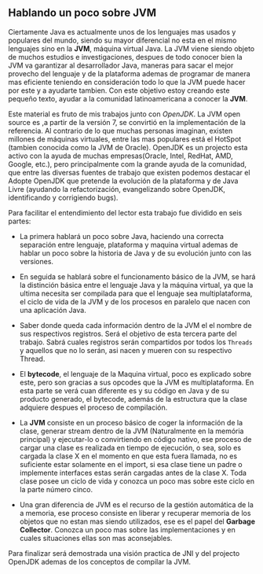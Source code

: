 ## Hablando un poco sobre JVM


Ciertamente Java es actualmente unos de los lenguajes mas usados y populares del mundo, siendo su mayor diferencial no esta en el mismo lenguajes sino en la **JVM**, máquina virtual Java. La JVM viene siendo objeto de muchos estudios e investigaciones, despues de todo conocer bien la JVM va garantizar al desarrollador Java, maneras para sacar el mejor provecho del lenguaje y de la plataforma ademas de programar de manera mas eficiente teniendo en consideración todo lo que la JVM puede hacer por este y a ayudarte tambien. Con este objetivo estoy creando este pequeño texto, ayudar a la comunidad latinoamericana a conocer la  **JVM**.

Este material es fruto de mis trabajos junto con *OpenJDK*. La JVM open source es ,a partir de la versión 7, se convirtió en la implementación de la referencia. Al contrario de lo que muchas personas imaginan, existen millones de máquinas virtuales, entre las mas populares está el HotSpot (tambien conocida como la JVM de Oracle). OpenJDK es un projecto esta activo con la ayuda de muchas empresas(Oracle, Intel, RedHat, AMD, Google, etc.), pero principalmente com la grande ayuda de la comunidad, que entre las diversas fuentes de trabajo que existen podemos destacar el Adopte OpenJDK que pretende la evolución de la plataforma y  de Java Livre (ayudando la refactorización, evangelizando sobre OpenJDK, identificando y corrigiendo bugs). 


Para facilitar el entendimiento del lector esta trabajo fue dividido en seis partes:


 * 	La primera hablará un poco sobre Java, haciendo una correcta separación entre lenguaje, plataforma y maquina virtual ademas de hablar un poco sobre la historia de Java y de su evolución junto con las versiones.

* En seguida se hablará sobre el funcionamento básico de la JVM, se hará la  distinción básica entre el lenguaje Java y la máquina virtual, ya que la ultima necesita ser compilada para que el lenguaje sea multiplataforma, el ciclo de vida de la JVM y de los procesos en paralelo que nacen con una aplicación Java. 

* Saber donde queda cada información dentro de la JVM el el nombre de sus respectivos registros. Será el objetivo de esta tercera parte del trabajo. Sabrá cuales registros serán compartidos por todos los `Threads` y aquellos que no lo serán, asi nacen y mueren con su respectivo Thread. 

* El **bytecode**, el lenguaje de la Maquina virtual, poco es explicado sobre este, pero son gracias a sus opcodes que la JVM es multiplataforma. En esta parte se verá cuan diferente es y su código en Java y de su producto generado, el bytecode, además de la estructura que la clase adquiere despues el proceso de compilación.

* La **JVM** consiste en un proceso básico de coger la información de la clase, generar stream dentro de la JVM (Naturalmente en la memória principal) y ejecutar-lo o convirtiendo en código nativo, ese proceso de cargar una clase es realizada en tiempo de ejecución, o sea, solo es cargada la clase X en el momento en que esta fuera llamada, no es suficiente estar solamente en el import, si esa clase tiene un padre o implemente interfaces estas serán cargadas antes de la clase X. Toda clase posee un ciclo de vida y conozca un poco mas sobre este ciclo en la parte número cinco.
	
* Una gran diferencia de JVM es el recurso de la gestión automática de la a memoria, ese proceso consiste en liberar y recuperar memoria de los objetos que no estan mas siendo utilizados, ese es el papel del **Garbage Collector**. Conozca un poco mas sobre las implementaciones y en cuales situaciones ellas son mas aconsejables.

Para finalizar será demostrada una visión practica de JNI y del projecto OpenJDK ademas de los conceptos de compilar la JVM. 